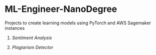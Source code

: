 # ML-Engineer-NanoDegree
Projects to create learning models using PyTorch and AWS Sagemaker instances

1. _Sentiment Analysis_

2. _Plagiarism Detector_
